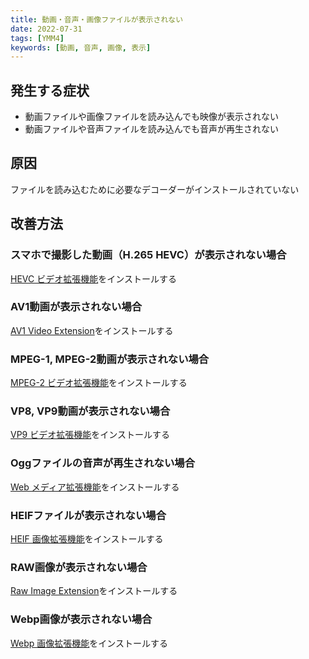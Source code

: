 ```yaml
---
title: 動画・音声・画像ファイルが表示されない
date: 2022-07-31
tags: [YMM4]
keywords: [動画, 音声, 画像, 表示]
---
```

## 発生する症状
- 動画ファイルや画像ファイルを読み込んでも映像が表示されない
- 動画ファイルや音声ファイルを読み込んでも音声が再生されない

## 原因
ファイルを読み込むために必要なデコーダーがインストールされていない

## 改善方法
### スマホで撮影した動画（H.265 HEVC）が表示されない場合
[HEVC ビデオ拡張機能](https://www.microsoft.com/ja-jp/p/hevc-video-extensions-from-device-manufacturer/9n4wgh0z6vhq)をインストールする

### AV1動画が表示されない場合
[AV1 Video Extension](https://www.microsoft.com/ja-jp/p/av1-video-extension-beta/9mvzqvxjbq9v)をインストールする

### MPEG-1, MPEG-2動画が表示されない場合
[MPEG-2 ビデオ拡張機能](https://www.microsoft.com/ja-jp/p/mpeg-2-%E3%83%93%E3%83%87%E3%82%AA%E6%8B%A1%E5%BC%B5%E6%A9%9F%E8%83%BD/9n95q1zzpmh4)をインストールする

### VP8, VP9動画が表示されない場合
[VP9 ビデオ拡張機能](https://www.microsoft.com/ja-jp/p/vp9-%E3%83%93%E3%83%87%E3%82%AA%E6%8B%A1%E5%BC%B5%E6%A9%9F%E8%83%BD/9n4d0msmp0pt)をインストールする

### Oggファイルの音声が再生されない場合
[Web メディア拡張機能](https://www.microsoft.com/ja-jp/p/web-%E3%83%A1%E3%83%87%E3%82%A3%E3%82%A2%E6%8B%A1%E5%BC%B5%E6%A9%9F%E8%83%BD/9n5tdp8vcmhs)をインストールする

### HEIFファイルが表示されない場合
[HEIF 画像拡張機能](https://www.microsoft.com/ja-jp/p/heif-%E7%94%BB%E5%83%8F%E6%8B%A1%E5%BC%B5%E6%A9%9F%E8%83%BD/9pmmsr1cgpwg)をインストールする

### RAW画像が表示されない場合
[Raw Image Extension](https://www.microsoft.com/ja-jp/p/raw-image-extension/9nctdw2w1bh8)をインストールする

### Webp画像が表示されない場合
[Webp 画像拡張機能](https://www.microsoft.com/ja-jp/p/webp-%E7%94%BB%E5%83%8F%E6%8B%A1%E5%BC%B5%E6%A9%9F%E8%83%BD/9pg2dk419drg)をインストールする
